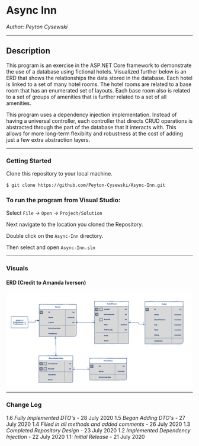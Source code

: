 # Async Inn

*Author: Peyton Cysewski*

----

## Description
This program is an exercise in the ASP.NET Core framework to demonstrate the use of a database using fictional hotels. Visualized further below is an ERD that shows the relationships the data stored in the database. Each hotel is linked to a set of many hotel rooms. The hotel rooms are related to a base room that has an enumerated set of layouts. Each base room also is related to a set of groups of amenities that is further related to a set of all amenities.<br/>

This program uses a dependency injection implementation. Instead of having a universal controller, each controller that directs CRUD operations is abstracted through the part of the database that it interacts with. This allows for more long-term flexibilty and robustness at the cost of adding just a few extra abstraction layers.

---

### Getting Started
Clone this repository to your local machine.

```
$ git clone https://github.com/Peyton-Cysewski/Async-Inn.git
```

### To run the program from Visual Studio:
Select ```File``` -> ```Open``` -> ```Project/Solution```

Next navigate to the location you cloned the Repository.

Double click on the ```Async-Inn``` directory.

Then select and open ```Async-Inn.sln```

---

### Visuals

#### ERD (Credit to Amanda Iverson)
![Entity Relationship Diagram](./assets/ERD.png)

---

### Change Log
1.6 *Fully Implemented DTO's* - 28 July 2020
1.5 *Began Adding DTO's* - 27 July 2020
1.4 *Filled in all methods and added comments* - 26 July 2020
1.3 *Completed Repository Design* - 23 July 2020
1.2 *Implemented Dependency Injection* - 22 July 2020
1.1: *Initial Release* - 21 July 2020  